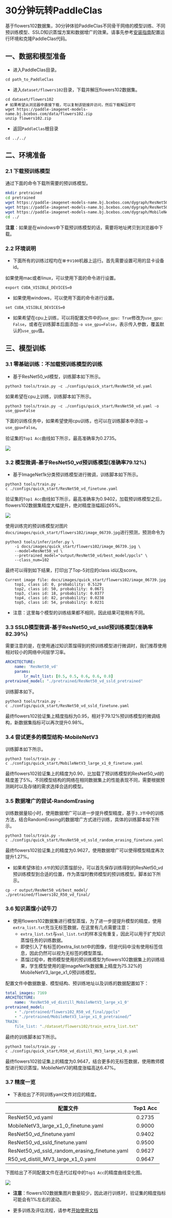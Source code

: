 # 30分钟玩转PaddleClas

基于flowers102数据集，30分钟体验PaddleClas不同骨干网络的模型训练、不同预训练模型、SSLD知识蒸馏方案和数据增广的效果。请事先参考[安装指南](install.md)配置运行环境和克隆PaddleClas代码。


## 一、数据和模型准备

* 进入PaddleClas目录。

```
cd path_to_PaddleClas
```

* 进入`dataset/flowers102`目录，下载并解压flowers102数据集。


```shell
cd dataset/flowers102
# 如果希望从浏览器中直接下载，可以复制该链接并访问，然后下载解压即可
wget https://paddle-imagenet-models-name.bj.bcebos.com/data/flowers102.zip
unzip flowers102.zip
```

* 返回`PaddleClas`根目录

```
cd ../../
```

## 二、环境准备

### 2.1 下载预训练模型

通过下面的命令下载所需要的预训练模型。

```bash
mkdir pretrained
cd pretrained
wget https://paddle-imagenet-models-name.bj.bcebos.com/dygraph/ResNet50_vd_pretrained.pdparams
wget https://paddle-imagenet-models-name.bj.bcebos.com/dygraph/ResNet50_vd_ssld_pretrained.pdparams
wget https://paddle-imagenet-models-name.bj.bcebos.com/dygraph/MobileNetV3_large_x1_0_pretrained.pdparams
cd ../
```

**注意**：如果是在windows中下载预训练模型的话，需要将地址拷贝到浏览器中下载。

### 2.2 环境说明

* 下面所有的训练过程均在`单卡V100`机器上运行。首先需要设置可用的显卡设备id。

如果使用mac或者linux，可以使用下面的命令进行设置。

```shell
export CUDA_VISIBLE_DEVICES=0
```

* 如果使用windows，可以使用下面的命令进行设置。

```shell
set CUDA_VISIBLE_DEVICES=0
```

* 如果希望在cpu上训练，可以将配置文件中的`use_gpu: True`修改为`use_gpu: False`，或者在训练脚本后面添加`-o use_gpu=False`，表示传入参数，覆盖默认的`use_gpu`值。

## 三、模型训练

### 3.1 零基础训练：不加载预训练模型的训练

* 基于ResNet50_vd模型，训练脚本如下所示。

```shell
python3 tools/train.py -c ./configs/quick_start/ResNet50_vd.yaml
```

如果希望在cpu上训练，训练脚本如下所示。

```shell
python3 tools/train.py -c ./configs/quick_start/ResNet50_vd.yaml -o use_gpu=False
```

下面的训练任务中，如果希望使用cpu训练，也可以在训练脚本中添加`-o use_gpu=False`。


验证集的`Top1 Acc`曲线如下所示，最高准确率为0.2735。

![](../../images/quick_start/r50_vd_acc.png)


### 3.2 模型微调-基于ResNet50_vd预训练模型(准确率79.12\%)

* 基于ImageNet1k分类预训练模型进行微调，训练脚本如下所示。

```shell
python3 tools/train.py -c ./configs/quick_start/ResNet50_vd_finetune.yaml
```

验证集的`Top1 Acc`曲线如下所示，最高准确率为0.9402，加载预训练模型之后，flowers102数据集精度大幅提升，绝对精度涨幅超过65\%。

![](../../images/quick_start/r50_vd_pretrained_acc.png)

使用训练完的预训练模型对图片`docs/images/quick_start/flowers102/image_06739.jpg`进行预测，预测命令为

```shell
python3 tools/infer/infer.py \
    -i docs/images/quick_start/flowers102/image_06739.jpg \
    --model=ResNet50_vd \
    --pretrained_model="output/ResNet50_vd/best_model/ppcls" \
    --class_num=102
```

最终可以得到如下结果，打印出了Top-5对应的class id以及score。

```
Current image file: docs/images/quick_start/flowers102/image_06739.jpg
	top1, class id: 0, probability: 0.5129
	top2, class id: 50, probability: 0.0671
	top3, class id: 18, probability: 0.0377
	top4, class id: 82, probability: 0.0238
	top5, class id: 54, probability: 0.0231
```

* 注意：这里每个模型的训练结果都不相同，因此结果可能稍有不同。


### 3.3 SSLD模型微调-基于ResNet50_vd_ssld预训练模型(准确率82.39\%)

需要注意的是，在使用通过知识蒸馏得到的预训练模型进行微调时，我们推荐使用相对较小的网络中间层学习率。


```yaml
ARCHITECTURE:
    name: 'ResNet50_vd'
    params:
        lr_mult_list: [0.5, 0.5, 0.6, 0.6, 0.8]
pretrained_model: "./pretrained/ResNet50_vd_ssld_pretrained"
```

训练脚本如下。

```shell
python3 tools/train.py -c ./configs/quick_start/ResNet50_vd_ssld_finetune.yaml
```

最终flowers102验证集上精度指标为0.95，相对于79.12\%预训练模型的微调结构，新数据集指标可以再次提升0.98\%。


### 3.4 尝试更多的模型结构-MobileNetV3

训练脚本如下所示。

```shell
python3 tools/train.py -c ./configs/quick_start/MobileNetV3_large_x1_0_finetune.yaml
```

最终flowers102验证集上的精度为0.90，比加载了预训练模型的ResNet50_vd的精度差了5\%。不同模型结构的网络在相同数据集上的性能表现不同，需要根据预测耗时以及存储的需求选择合适的模型。


### 3.5 数据增广的尝试-RandomErasing

训练数据量较小时，使用数据增广可以进一步提升模型精度，基于`3.3节`中的训练方法，结合RandomErasing的数据增广方式进行训练，具体的训练脚本如下所示。


```shell
python3 tools/train.py -c ./configs/quick_start/ResNet50_vd_ssld_random_erasing_finetune.yaml
```

最终flowers102验证集上的精度为0.9627，使用数据增广可以使得模型精度再次提升1.27\%。

* 如果希望体验`3.6节`的知识蒸馏部分，可以首先保存训练得到的ResNet50_vd预训练模型到合适的位置，作为蒸馏时教师模型的预训练模型。脚本如下所示。

```shell
cp -r output/ResNet50_vd/best_model/  ./pretrained/flowers102_R50_vd_final/
```

### 3.6 知识蒸馏小试牛刀

* 使用flowers102数据集进行模型蒸馏，为了进一步提提升模型的精度，使用`extra_list.txt`充当无标签数据，在这里有几点需要注意：
    * `extra_list.txt`与`val_list.txt`的样本没有重复，因此可以用于扩充知识蒸馏任务的训练数据。
    * 即使引入了有标签的extra_list.txt中的图像，但是代码中没有使用标签信息，因此仍然可以视为无标签的模型蒸馏。
    * 蒸馏过程中，教师模型使用的预训练模型为flowers102数据集上的训练结果，学生模型使用的是ImageNet1k数据集上精度为75.32\%的MobileNetV3_large_x1_0预训练模型。


配置文件中数据数量、模型结构、预训练地址以及训练的数据配置如下：

```yaml
total_images: 7169
ARCHITECTURE:
    name: 'ResNet50_vd_distill_MobileNetV3_large_x1_0'
pretrained_model:
    - "./pretrained/flowers102_R50_vd_final/ppcls"
    - "./pretrained/MobileNetV3_large_x1_0_pretrained/”
TRAIN:
    file_list: "./dataset/flowers102/train_extra_list.txt"
```

最终的训练脚本如下所示。

```shell
python3 tools/train.py -c ./configs/quick_start/R50_vd_distill_MV3_large_x1_0.yaml
```

最终flowers102验证集上的精度为0.9647，结合更多的无标签数据，使用教师模型进行知识蒸馏，MobileNetV3的精度涨幅高达6.47\%。


### 3.7 精度一览

* 下表给出了不同训练yaml文件对应的精度。

|配置文件 | Top1 Acc |
|- |:-: |
| ResNet50_vd.yaml | 0.2735 |
| MobileNetV3_large_x1_0_finetune.yaml | 0.9000 |
| ResNet50_vd_finetune.yaml | 0.9402 |
| ResNet50_vd_ssld_finetune.yaml | 0.9500 |
| ResNet50_vd_ssld_random_erasing_finetune.yaml | 0.9627 |
| R50_vd_distill_MV3_large_x1_0.yaml | 0.9647 |


下图给出了不同配置文件在迭代过程中的`Top1 Acc`的精度曲线变化图。


![](../../images/quick_start/all_acc.png)


* **注意**：flowers102数据集图片数量较少，因此进行训练时，验证集的精度指标可能会有1\%左右的波动。


* 更多训练及评估流程，请参考[开始使用文档](./getting_started.md)
